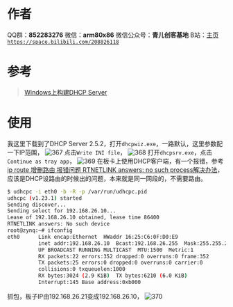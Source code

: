 ﻿# 作者
QQ群：**852283276**
微信：**arm80x86**
微信公众号：**青儿创客基地**
B站：[主页 `https://space.bilibili.com/208826118`](https://space.bilibili.com/208826118)

# 参考
> [Windows上构建DHCP Server](https://blog.csdn.net/fengel_cs/article/details/80632985)

# 使用
我这里下载到了DHCP Server 2.5.2，打开`dhcpwiz.exe`，一路默认，这里参数配一下IP范围，
![367](https://img-blog.csdnimg.cn/20201222182430801.png?x-oss-process=image/watermark,type_ZmFuZ3poZW5naGVpdGk,shadow_10,text_aHR0cHM6Ly9ibG9nLmNzZG4ubmV0L1podV9aaHVfMjAwOQ==,size_16,color_FFFFFF,t_70)
点击`Write INI file`，
![368](https://img-blog.csdnimg.cn/20201222182843524.png?x-oss-process=image/watermark,type_ZmFuZ3poZW5naGVpdGk,shadow_10,text_aHR0cHM6Ly9ibG9nLmNzZG4ubmV0L1podV9aaHVfMjAwOQ==,size_16,color_FFFFFF,t_70)
打开`dhcpsrv.exe`，点击`Continue as tray app`，
![369](https://img-blog.csdnimg.cn/20201222182942453.png?x-oss-process=image/watermark,type_ZmFuZ3poZW5naGVpdGk,shadow_10,text_aHR0cHM6Ly9ibG9nLmNzZG4ubmV0L1podV9aaHVfMjAwOQ==,size_16,color_FFFFFF,t_70)
在板卡上使用DHCP客户端，有一个报错，参考[ip route 增删路由 报错问题 RTNETLINK answers: no such process解决办法](https://blog.csdn.net/one312/article/details/105006577)，应该是DHCP设路由的时候出的问题，本来就是同一网段的，不需要路由。
```bash
$ udhcpc -i eth0 -b -R -p /var/run/udhcpc.pid
udhcpc (v1.23.1) started
Sending discover...
Sending select for 192.168.26.10...
Lease of 192.168.26.10 obtained, lease time 86400
RTNETLINK answers: No such device
root@zynq:~# ifconfig
eth0      Link encap:Ethernet  HWaddr 16:25:C6:0F:D0:E9  
          inet addr:192.168.26.10  Bcast:192.168.26.255  Mask:255.255.255.0
          UP BROADCAST RUNNING MULTICAST  MTU:1500  Metric:1
          RX packets:22 errors:352 dropped:0 overruns:0 frame:352
          TX packets:25 errors:0 dropped:0 overruns:0 carrier:0
          collisions:0 txqueuelen:1000 
          RX bytes:3024 (2.9 KiB)  TX bytes:6210 (6.0 KiB)
          Interrupt:145 Base address:0xb000 
```
抓包，板子IP由192.168.26.21变成192.168.26.10，
![370](https://img-blog.csdnimg.cn/20201222183439199.png)

